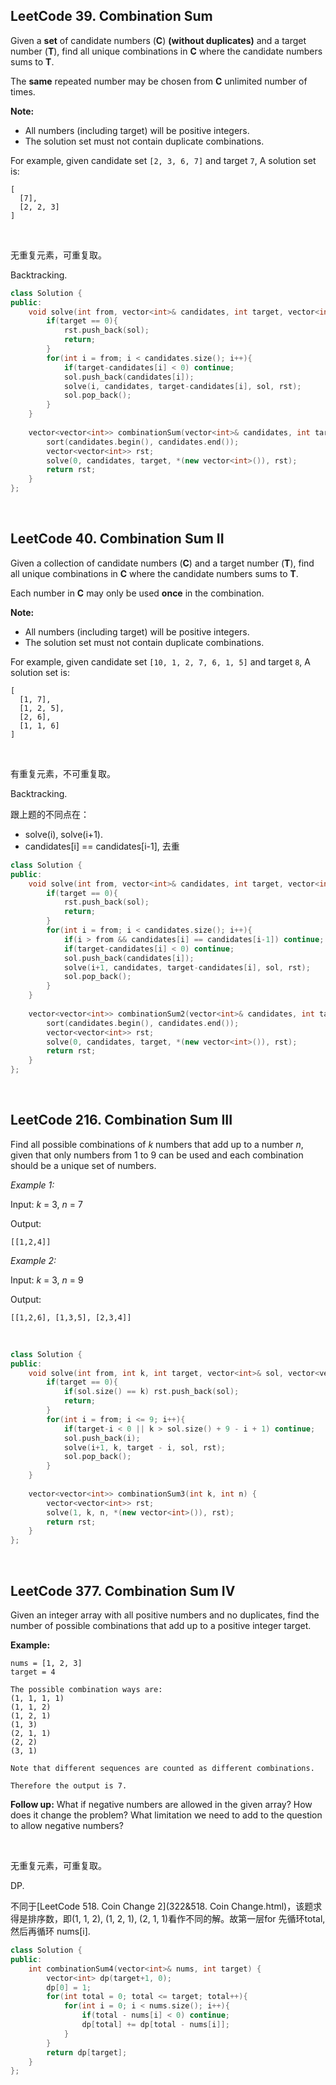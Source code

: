 ## LeetCode 39. Combination Sum

Given a **set** of candidate numbers (**C**) **(without duplicates)** and a target number (**T**), find all unique combinations in **C** where the candidate numbers sums to **T**.

The **same** repeated number may be chosen from **C** unlimited number of times.

**Note:**

- All numbers (including target) will be positive integers.
- The solution set must not contain duplicate combinations.

For example, given candidate set `[2, 3, 6, 7]` and target `7`, 
A solution set is: 

```
[
  [7],
  [2, 2, 3]
]
```

<br>

无重复元素，可重复取。

Backtracking.

```cpp
class Solution {
public:
    void solve(int from, vector<int>& candidates, int target, vector<int>& sol, vector<vector<int>>& rst){
        if(target == 0){
            rst.push_back(sol);
            return;
        }
        for(int i = from; i < candidates.size(); i++){
            if(target-candidates[i] < 0) continue;
            sol.push_back(candidates[i]);
            solve(i, candidates, target-candidates[i], sol, rst);
            sol.pop_back();
        }
    }
    
    vector<vector<int>> combinationSum(vector<int>& candidates, int target) {
        sort(candidates.begin(), candidates.end());
        vector<vector<int>> rst;
        solve(0, candidates, target, *(new vector<int>()), rst);
        return rst;
    }
};
```

<br>

## LeetCode 40. Combination Sum II

Given a collection of candidate numbers (**C**) and a target number (**T**), find all unique combinations in **C** where the candidate numbers sums to **T**.

Each number in **C** may only be used **once** in the combination.

**Note:**

- All numbers (including target) will be positive integers.
- The solution set must not contain duplicate combinations.

For example, given candidate set `[10, 1, 2, 7, 6, 1, 5]` and target `8`, 
A solution set is: 

```
[
  [1, 7],
  [1, 2, 5],
  [2, 6],
  [1, 1, 6]
]
```

<br>

有重复元素，不可重复取。

Backtracking.

跟上题的不同点在：

* solve(i), solve(i+1).
* candidates[i] == candidates[i-1], 去重

```cpp
class Solution {
public:
    void solve(int from, vector<int>& candidates, int target, vector<int>& sol, vector<vector<int>>& rst){
        if(target == 0){
            rst.push_back(sol);
            return;
        }
        for(int i = from; i < candidates.size(); i++){
            if(i > from && candidates[i] == candidates[i-1]) continue;	//去重
            if(target-candidates[i] < 0) continue;
            sol.push_back(candidates[i]);
            solve(i+1, candidates, target-candidates[i], sol, rst);
            sol.pop_back();
        }
    }
    
    vector<vector<int>> combinationSum2(vector<int>& candidates, int target) {
        sort(candidates.begin(), candidates.end());
        vector<vector<int>> rst;
        solve(0, candidates, target, *(new vector<int>()), rst);
        return rst;
    }
};
```

<br>

## LeetCode 216. Combination Sum III

Find all possible combinations of *k* numbers that add up to a number *n*, given that only numbers from 1 to 9 can be used and each combination should be a unique set of numbers.

*Example 1:*

Input: *k* = 3, *n* = 7

Output:

```
[[1,2,4]]

```

*Example 2:*

Input: *k* = 3, *n* = 9

Output:

```
[[1,2,6], [1,3,5], [2,3,4]]
```

<br>

```cpp
class Solution {
public:
    void solve(int from, int k, int target, vector<int>& sol, vector<vector<int>>& rst){
        if(target == 0){
            if(sol.size() == k) rst.push_back(sol);
            return;
        }
        for(int i = from; i <= 9; i++){
            if(target-i < 0 || k > sol.size() + 9 - i + 1) continue;
            sol.push_back(i);
            solve(i+1, k, target - i, sol, rst);
            sol.pop_back();
        }
    }
    
    vector<vector<int>> combinationSum3(int k, int n) {
        vector<vector<int>> rst;
        solve(1, k, n, *(new vector<int>()), rst);
        return rst;
    }
};
```

<br>

## LeetCode 377. Combination Sum IV

Given an integer array with all positive numbers and no duplicates, find the number of possible combinations that add up to a positive integer target.

**Example:**

```
nums = [1, 2, 3]
target = 4

The possible combination ways are:
(1, 1, 1, 1)
(1, 1, 2)
(1, 2, 1)
(1, 3)
(2, 1, 1)
(2, 2)
(3, 1)

Note that different sequences are counted as different combinations.

Therefore the output is 7.
```

**Follow up:**
What if negative numbers are allowed in the given array?
How does it change the problem?
What limitation we need to add to the question to allow negative numbers?

<br>

无重复元素，可重复取。

DP.

不同于[LeetCode 518. Coin Change 2](322&518. Coin Change.html)，该题求得是排序数，即(1, 1, 2), (1, 2, 1), (2, 1, 1)看作不同的解。故第一层for 先循环total, 然后再循环 nums[i].

```cpp
class Solution {
public:
    int combinationSum4(vector<int>& nums, int target) {
        vector<int> dp(target+1, 0);
        dp[0] = 1;
        for(int total = 0; total <= target; total++){
            for(int i = 0; i < nums.size(); i++){
                if(total - nums[i] < 0) continue;
                dp[total] += dp[total - nums[i]];
            }
        }
        return dp[target];
    }
};
```

